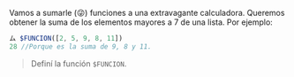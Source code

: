Vamos a sumarle (:stuck_out_tongue_winking_eye:) funciones a una extravagante calculadora. Queremos obtener la suma de los elementos mayores a 7 de una lista. Por ejemplo:

``` javascript
ム $FUNCION([2, 5, 9, 8, 11])
28 //Porque es la suma de 9, 8 y 11.
```

> Definí la función `$FUNCION`.